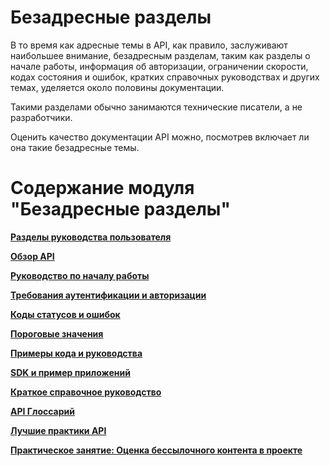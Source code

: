 # Безадресные разделы

В то время как адресные темы в API, как правило, заслуживают наибольшее внимание, безадресным разделам, таким как разделы о начале работы, информация об авторизации, ограничении скорости, кодах состояния и ошибок, кратких справочных руководствах и других темах, уделяется около половины документации.

Такими разделами обычно занимаются технические писатели, а не разработчики.

Оценить качество документации API можно, посмотрев включает ли она такие безадресные темы.

# Содержание модуля "Безадресные разделы"

[**Разделы руководства пользователя**](https://github.com/Starkovden/Documenting_APIs/blob/master/6.%20Non-reference%20API%20topics/6.1.%20User%20guide%20topics.md)

[**Обзор API**](https://github.com/Starkovden/Documenting_APIs/blob/master/6.%20Non-reference%20API%20topics/6.2.%20API%20overview.md)

[**Руководство по началу работы**](https://github.com/Starkovden/Documenting_APIs/blob/master/6.%20Non-reference%20API%20topics/6.3.%20Getting%20started%20tutorial.md)

[**Требования аутентификации и авторизации**](https://github.com/Starkovden/Documenting_APIs/blob/master/6.%20Non-reference%20API%20topics/6.4.%20Authentication%20and%20authorization.md)

[**Коды статусов и ошибок**](https://github.com/Starkovden/Documenting_APIs/blob/master/6.%20Non-reference%20API%20topics/6.5.%20Status%20and%20error%20codes.md)

[**Пороговые значения**](https://github.com/Starkovden/Documenting_APIs/blob/master/6.%20Non-reference%20API%20topics/6.6.%20Rate%20limiting%20and%20thresholds.md)

[**Примеры кода и руководства**](https://github.com/Starkovden/Documenting_APIs/blob/master/6.%20Non-reference%20API%20topics/6.7.%20Code%20samples%20and%20tutorials.md)

[**SDK и пример приложений**](https://github.com/Starkovden/Documenting_APIs/blob/master/6.%20Non-reference%20API%20topics/6.8.%20SDKs%20and%20sample%20apps.md)

[**Краткое справочное руководство**](https://github.com/Starkovden/Documenting_APIs/blob/master/6.%20Non-reference%20API%20topics/6.9.%20Quick%20reference%20guide.md)

[**API Глоссарий**](https://github.com/Starkovden/Documenting_APIs/blob/master/6.%20Non-reference%20API%20topics/6.10.%20API%20Glossary.md)

[**Лучшие практики API**](https://github.com/Starkovden/Documenting_APIs/blob/master/6.%20Non-reference%20API%20topics/6.11.%20API%20best%20practices.md)

[**Практическое занятие: Оценка бессылочного контента в проекте**](https://github.com/Starkovden/Documenting_APIs/blob/master/6.%20Non-reference%20API%20topics/6.12.%20Activity%20Assess%20the%20non_reference%20content%20in%20your%20project.md)
